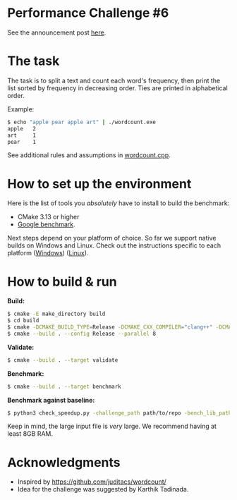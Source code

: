 # Performance Challenge #6

See the announcement post [here](https://easyperf.net/blog/2022/05/28/Performance-analysis-and-tuning-contest-6).

# The task

The task is to split a text and count each word's frequency, then print the list sorted by frequency in decreasing order. Ties are printed in alphabetical order.

Example:
```bash
$ echo "apple pear apple art" | ./wordcount.exe
apple   2
art     1
pear    1
```

See additional rules and assumptions in [wordcount.cpp](wordcount.cpp).

# How to set up the environment

Here is the list of tools you *absolutely* have to install to build the benchmark:
* CMake 3.13 or higher
* [Google benchmark](https://github.com/google/benchmark).

Next steps depend on your platform of choice. So far we support native builds on Windows and Linux. Check out the instructions specific to each platform ([Windows](QuickstartWindows.md)) ([Linux](QuickstartLinux.md)).

# How to build & run

**Build:**
```bash
$ cmake -E make_directory build
$ cd build
$ cmake -DCMAKE_BUILD_TYPE=Release -DCMAKE_CXX_COMPILER="clang++" -DCMAKE_C_COMPILER="clang" -G Ninja ..
$ cmake --build . --config Release --parallel 8
```

**Validate:**
```bash
$ cmake --build . --target validate
```

**Benchmark:**
```bash
$ cmake --build . --target benchmark
```

**Benchmark against baseline:**
```bash
$ python3 check_speedup.py -challenge_path path/to/repo -bench_lib_path ~/workspace/benchmark/benchmark -num_runs 3
```

Keep in mind, the large input file is *very* large. We recommend having at least 8GB RAM.

# Acknowledgments
- Inspired by https://github.com/juditacs/wordcount/
- Idea for the challenge was suggested by Karthik Tadinada.